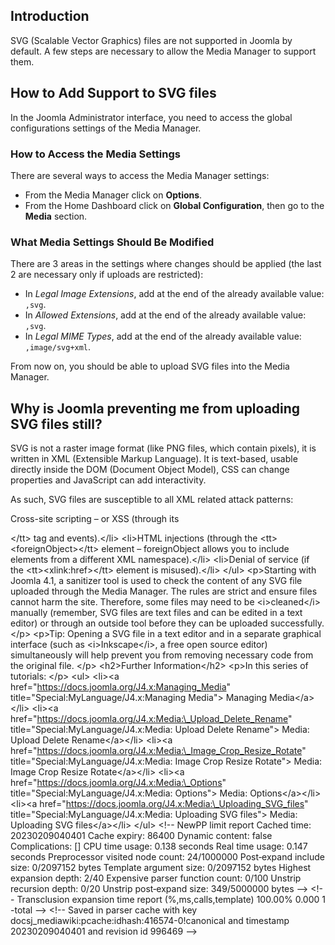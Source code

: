 <!-- Filename: J4.x:Media:_Uploading_SVG_files / Display title: Media: Uploading SVG files -->

## Introduction

SVG (Scalable Vector Graphics) files are not supported in Joomla by
default. A few steps are necessary to allow the Media Manager to support
them.

## How to Add Support to SVG files

In the Joomla Administrator interface, you need to access the global
configurations settings of the Media Manager.

### How to Access the Media Settings

There are several ways to access the Media Manager settings:

- From the Media Manager click on **Options**.
- From the Home Dashboard click on **Global Configuration**, then go to
  the **Media** section.

### What Media Settings Should Be Modified

There are 3 areas in the settings where changes should be applied (the
last 2 are necessary only if uploads are restricted):

- In *Legal Image Extensions*, add at the end of the already available
  value: `,svg`.
- In *Allowed Extensions*, add at the end of the already available
  value: `,svg`.
- In *Legal MIME Types*, add at the end of the already available value:
  `,image/svg+xml`.

From now on, you should be able to upload SVG files into the Media
Manager.

## Why is Joomla preventing me from uploading SVG files still?

SVG is not a raster image format (like PNG files, which contain pixels),
it is written in XML (Extensible Markup Language). It is text-based,
usable directly inside the DOM (Document Object Model), CSS can change
properties and JavaScript can add interactivity.

As such, SVG files are susceptible to all XML related attack patterns:

Cross-site scripting – or XSS (through its 

\</tt\> tag and events).\</li\> \<li\>HTML injections (through
the \<tt\>\<foreignObject\>\</tt\> element – foreignObject allows you to
include elements from a different XML namespace).\</li\> \<li\>Denial of
service (if the \<tt\>\<xlink:href\>\</tt\> element is misused).\</li\>
\</ul\> \<p\>Starting with Joomla 4.1, a sanitizer tool is used to check
the content of any SVG file uploaded through the Media Manager. The
rules are strict and ensure files cannot harm the site. Therefore, some
files may need to be \<i\>cleaned\</i\> manually (remember, SVG files
are text files and can be edited in a text editor) or through an outside
tool before they can be uploaded successfully. \</p\> \<p\>Tip: Opening
a SVG file in a text editor and in a separate graphical interface (such
as \<i\>Inkscape\</i\>, a free open source editor) simultaneously will
help prevent you from removing necessary code from the original file.
\</p\> \<h2\>Further Information\</h2\> \<p\>In this series of
tutorials: \</p\> \<ul\> \<li\>\<a
href="https://docs.joomla.org/J4.x:Managing_Media"
title="Special:MyLanguage/J4.x:Managing Media"\> Managing
Media\</a\>\</li\> \<li\>\<a
href="https://docs.joomla.org/J4.x:Media:\_Upload_Delete_Rename"
title="Special:MyLanguage/J4.x:Media: Upload Delete Rename"\> Media:
Upload Delete Rename\</a\>\</li\> \<li\>\<a
href="https://docs.joomla.org/J4.x:Media:\_Image_Crop_Resize_Rotate"
title="Special:MyLanguage/J4.x:Media: Image Crop Resize Rotate"\> Media:
Image Crop Resize Rotate\</a\>\</li\> \<li\>\<a
href="https://docs.joomla.org/J4.x:Media:\_Options"
title="Special:MyLanguage/J4.x:Media: Options"\> Media:
Options\</a\>\</li\> \<li\>\<a
href="https://docs.joomla.org/J4.x:Media:\_Uploading_SVG_files"
title="Special:MyLanguage/J4.x:Media: Uploading SVG files"\> Media:
Uploading SVG files\</a\>\</li\> \</ul\> \<!-- NewPP limit report Cached
time: 20230209040401 Cache expiry: 86400 Dynamic content: false
Complications: \[\] CPU time usage: 0.138 seconds Real time usage: 0.147
seconds Preprocessor visited node count: 24/1000000 Post‐expand include
size: 0/2097152 bytes Template argument size: 0/2097152 bytes Highest
expansion depth: 2/40 Expensive parser function count: 0/100 Unstrip
recursion depth: 0/20 Unstrip post‐expand size: 349/5000000 bytes --\>
\<!-- Transclusion expansion time report (%,ms,calls,template) 100.00%
0.000 1 -total --\> \<!-- Saved in parser cache with key
docsj_mediawiki:pcache:idhash:416574-0!canonical and timestamp
20230209040401 and revision id 996469 --\>
